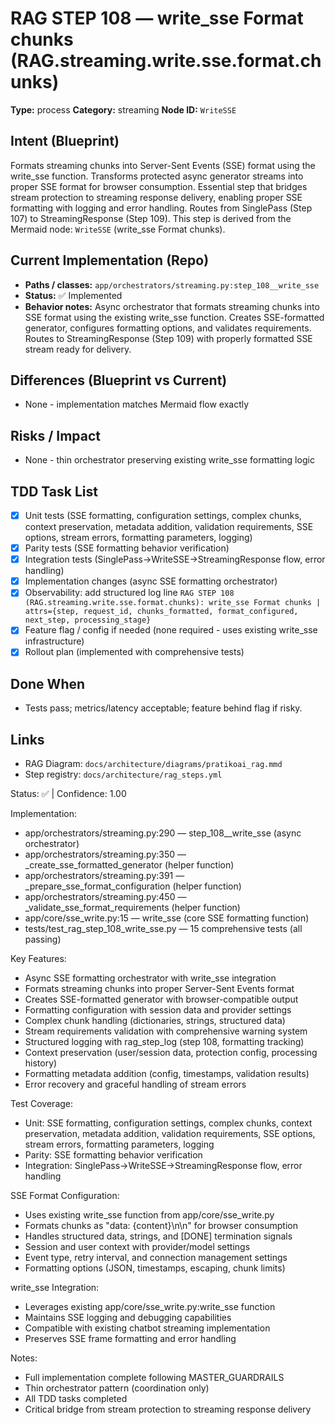 # RAG STEP 108 — write_sse Format chunks (RAG.streaming.write.sse.format.chunks)

**Type:** process
**Category:** streaming
**Node ID:** `WriteSSE`

## Intent (Blueprint)
Formats streaming chunks into Server-Sent Events (SSE) format using the write_sse function. Transforms protected async generator streams into proper SSE format for browser consumption. Essential step that bridges stream protection to streaming response delivery, enabling proper SSE formatting with logging and error handling. Routes from SinglePass (Step 107) to StreamingResponse (Step 109). This step is derived from the Mermaid node: `WriteSSE` (write_sse Format chunks).

## Current Implementation (Repo)
- **Paths / classes:** `app/orchestrators/streaming.py:step_108__write_sse`
- **Status:** ✅ Implemented
- **Behavior notes:** Async orchestrator that formats streaming chunks into SSE format using the existing write_sse function. Creates SSE-formatted generator, configures formatting options, and validates requirements. Routes to StreamingResponse (Step 109) with properly formatted SSE stream ready for delivery.

## Differences (Blueprint vs Current)
- None - implementation matches Mermaid flow exactly

## Risks / Impact
- None - thin orchestrator preserving existing write_sse formatting logic

## TDD Task List
- [x] Unit tests (SSE formatting, configuration settings, complex chunks, context preservation, metadata addition, validation requirements, SSE options, stream errors, formatting parameters, logging)
- [x] Parity tests (SSE formatting behavior verification)
- [x] Integration tests (SinglePass→WriteSSE→StreamingResponse flow, error handling)
- [x] Implementation changes (async SSE formatting orchestrator)
- [x] Observability: add structured log line
  `RAG STEP 108 (RAG.streaming.write.sse.format.chunks): write_sse Format chunks | attrs={step, request_id, chunks_formatted, format_configured, next_step, processing_stage}`
- [x] Feature flag / config if needed (none required - uses existing write_sse infrastructure)
- [x] Rollout plan (implemented with comprehensive tests)

## Done When
- Tests pass; metrics/latency acceptable; feature behind flag if risky.

## Links
- RAG Diagram: `docs/architecture/diagrams/pratikoai_rag.mmd`
- Step registry: `docs/architecture/rag_steps.yml`


<!-- AUTO-AUDIT:BEGIN -->
Status: ✅  |  Confidence: 1.00

Implementation:
- app/orchestrators/streaming.py:290 — step_108__write_sse (async orchestrator)
- app/orchestrators/streaming.py:350 — _create_sse_formatted_generator (helper function)
- app/orchestrators/streaming.py:391 — _prepare_sse_format_configuration (helper function)
- app/orchestrators/streaming.py:450 — _validate_sse_format_requirements (helper function)
- app/core/sse_write.py:15 — write_sse (core SSE formatting function)
- tests/test_rag_step_108_write_sse.py — 15 comprehensive tests (all passing)

Key Features:
- Async SSE formatting orchestrator with write_sse integration
- Formats streaming chunks into proper Server-Sent Events format
- Creates SSE-formatted generator with browser-compatible output
- Formatting configuration with session data and provider settings
- Complex chunk handling (dictionaries, strings, structured data)
- Stream requirements validation with comprehensive warning system
- Structured logging with rag_step_log (step 108, formatting tracking)
- Context preservation (user/session data, protection config, processing history)
- Formatting metadata addition (config, timestamps, validation results)
- Error recovery and graceful handling of stream errors

Test Coverage:
- Unit: SSE formatting, configuration settings, complex chunks, context preservation, metadata addition, validation requirements, SSE options, stream errors, formatting parameters, logging
- Parity: SSE formatting behavior verification
- Integration: SinglePass→WriteSSE→StreamingResponse flow, error handling

SSE Format Configuration:
- Uses existing write_sse function from app/core/sse_write.py
- Formats chunks as "data: {content}\n\n" for browser consumption
- Handles structured data, strings, and [DONE] termination signals
- Session and user context with provider/model settings
- Event type, retry interval, and connection management settings
- Formatting options (JSON, timestamps, escaping, chunk limits)

write_sse Integration:
- Leverages existing app/core/sse_write.py:write_sse function
- Maintains SSE logging and debugging capabilities
- Compatible with existing chatbot streaming implementation
- Preserves SSE frame formatting and error handling

Notes:
- Full implementation complete following MASTER_GUARDRAILS
- Thin orchestrator pattern (coordination only)
- All TDD tasks completed
- Critical bridge from stream protection to streaming response delivery
<!-- AUTO-AUDIT:END -->